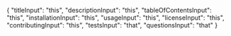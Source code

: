{
  "titleInput": "this",
  "descriptionInput": "this",
  "tableOfContentsInput": "this",
  "installationInput": "this",
  "usageInput": "this",
  "licenseInput": "this",
  "contributingInput": "this",
  "testsInput": "that",
  "questionsInput": "that"
}